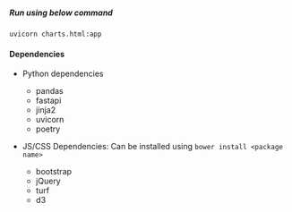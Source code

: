 ##### Run using below command
```
uvicorn charts.html:app
```

#### Dependencies
- Python dependencies
  - pandas
  - fastapi
  - jinja2
  - uvicorn
  - poetry

- JS/CSS Dependencies: Can be installed using `bower install <package name>`
  - bootstrap
  - jQuery
  - turf
  - d3
 